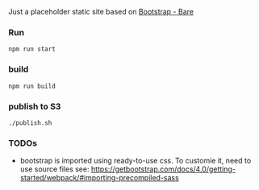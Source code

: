 Just a placeholder static site based on [Bootstrap - Bare](https://startbootstrap.com/template-overviews/bare/)

### Run
~~~
npm run start
~~~

### build
~~~
npm run build
~~~

### publish to S3
~~~
./publish.sh
~~~

### TODOs
* bootstrap is imported using ready-to-use css. To customie it, need to use source files
  see: https://getbootstrap.com/docs/4.0/getting-started/webpack/#importing-precompiled-sass
